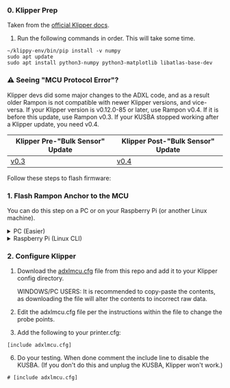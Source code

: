### 0. Klipper Prep
Taken from the [official Klipper docs](https://www.klipper3d.org/Measuring_Resonances.html#software-installation).
1. Run the following commands in order. This will take some time.
```
~/klippy-env/bin/pip install -v numpy
sudo apt update
sudo apt install python3-numpy python3-matplotlib libatlas-base-dev
```


### :warning: Seeing "MCU Protocol Error"?
Klipper devs did some major changes to the ADXL code, and as a result older Rampon is not compatible with newer Klipper versions, and vice-versa.
If your Klipper version is v0.12.0-85 or later, use Rampon v0.4. If it is before this update, use Rampon v0.3. If your KUSBA stopped working after a Klipper update, you need v0.4.

|Klipper Pre-"Bulk Sensor" Update|Klipper Post-"Bulk Sensor" Update|
|---|---|
|[v0.3](https://github.com/rogerlz/rampon_anchor/releases/download/v0.3.0/rampon_anchor_kusba.uf2)|[v0.4](https://github.com/rogerlz/rampon_anchor/releases/download/v0.4.0/rampon_anchor_kusba.uf2)|

Follow these steps to flash firmware:

### 1. Flash Rampon Anchor to the MCU

You can do this step on a PC or on your Raspberry Pi (or another Linux machine).
<details>
  <summary>PC (Easier)</summary>

1. Download the Rampon Anchor Firmware from its [GitHub repo](https://github.com/rogerlz/rampon_anchor).

|Klipper Pre-"Bulk Sensor" Update|Klipper Post-"Bulk Sensor" Update|
|---|---|
|[v0.3](https://github.com/rogerlz/rampon_anchor/releases/download/v0.3.0/rampon_anchor_kusba.uf2)|[v0.4](https://github.com/rogerlz/rampon_anchor/releases/download/v0.4.0/rampon_anchor_kusba.uf2)|

2. Connect the KUSBA to your PC while holding down the button on the KUSBA. A new drive will be connected, open if it isn't opened automatically.
3. Drag & drop the downloaded .UF2 file. KUSBA will disconnect and the window will close on its own. Your KUSBA is ready.
</details>
<details>
  <summary>Raspberry Pi (Linux CLI)</summary>

  1. Connect the KUSBA to your Raspbery Pi while holding down the button on the KUSBA.
  2. SSH into your Raspberry Pi.
  3. Download the Rampon Anchor Firmware from its [GitHub repo](https://github.com/rogerlz/rampon_anchor).
  ```
  sudo wget https://github.com/rogerlz/rampon_anchor/releases/download/v0.4.0/rampon_anchor_kusba.uf2
  ```
  4. Find the storage location of the KUSBA. This will usually be sda1. Use this command one time with the KUSBA unplugged and one time with KUSBA plugged in (while holding down the button on the KUSBA) to verify. `ls /dev/`
  5. Flash the firmware.
  ```
  sudo mount /dev/sda1 /mnt
  sudo cp rampon_anchor_kusba.uf2 /mnt
  sudo umount /mnt
  ```
</details>

### 2. Configure Klipper
1. Download the [adxlmcu.cfg](../Firmware/v2-Rampon/adxlmcu.cfg) file from this repo and add it to your Klipper config directory.
	
 	WINDOWS/PC USERS: It is recommended to copy-paste the contents, as downloading the file will alter the contents to incorrect raw data.
4. Edit the adxlmcu.cfg file per the instructions within the file to change the probe points.
5. Add the following to your printer.cfg:
```
[include adxlmcu.cfg]
```
6. Do your testing. When done comment the include line to disable the KUSBA. (If you don't do this and unplug the KUSBA, Klipper won't work.)
```
# [include adxlmcu.cfg]
```
